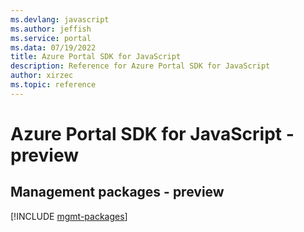 ```yaml
---
ms.devlang: javascript
ms.author: jeffish
ms.service: portal
ms.data: 07/19/2022
title: Azure Portal SDK for JavaScript
description: Reference for Azure Portal SDK for JavaScript
author: xirzec
ms.topic: reference
---
```

# Azure Portal SDK for JavaScript - preview

## Management packages - preview
[!INCLUDE [mgmt-packages](portal-mgmt-index.md)]
